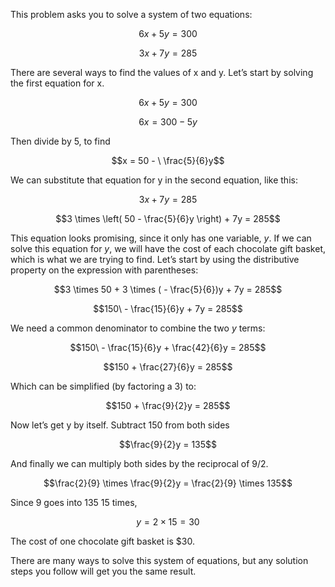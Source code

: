 This problem asks you to solve a system of two
equations:

$$6x + 5y = 300$$

$$3x + 7y = 285$$

There are several ways to find the values of x and y. Let’s start by
solving the first equation for x.

$$6x + 5y = 300$$

$$6x = 300 - 5y$$

Then divide by 5, to find

$$x = 50 - \ \frac{5}{6}y$$

We can substitute that equation for y in the second equation, like this:

$$3x + 7y = 285$$

$$3 \times \left( 50 - \frac{5}{6}y \right) + 7y = 285$$

This equation looks promising, since it only has one variable, *y*. If
we can solve this equation for *y*, we will have the cost of each
chocolate gift basket, which is what we are trying to find. Let’s start
by using the distributive property on the expression with parentheses:

$$3 \times 50 + 3 \times ( - \frac{5}{6})y + 7y = 285$$

$$150\  - \frac{15}{6}y + 7y = 285$$

We need a common denominator to combine the two *y* terms:

$$150\  - \frac{15}{6}y + \frac{42}{6}y = 285$$

$$150 + \frac{27}{6}y = 285$$

Which can be simplified (by factoring a 3) to:

$$150 + \frac{9}{2}y = 285$$

Now let’s get y by itself. Subtract 150 from both sides

$$\frac{9}{2}y = 135$$

And finally we can multiply both sides by the reciprocal of 9/2.

$$\frac{2}{9} \times \frac{9}{2}y = \frac{2}{9} \times 135$$

Since 9 goes into 135 15 times,

$$y = 2 \times 15 = 30$$

The cost of one chocolate gift basket is \$30.

There are many ways to solve this system of equations, but any solution
steps you follow will get you the same result.
